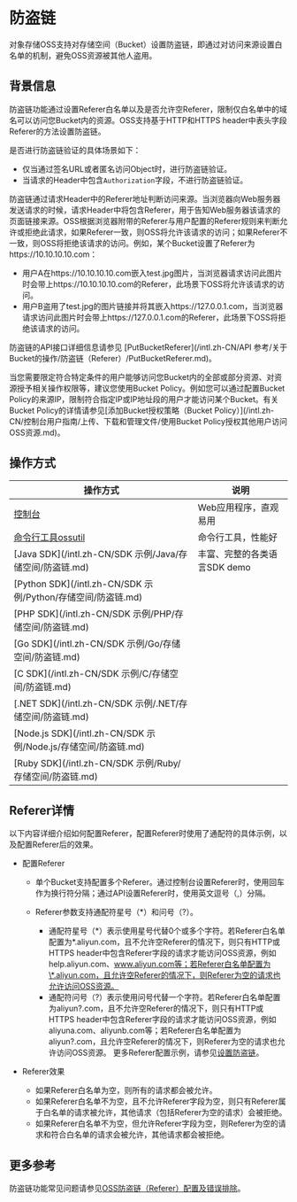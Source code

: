 # 防盗链

对象存储OSS支持对存储空间（Bucket）设置防盗链，即通过对访问来源设置白名单的机制，避免OSS资源被其他人盗用。

## 背景信息

防盗链功能通过设置Referer白名单以及是否允许空Referer，限制仅白名单中的域名可以访问您Bucket内的资源。OSS支持基于HTTP和HTTPS header中表头字段Referer的方法设置防盗链。

是否进行防盗链验证的具体场景如下：

-   仅当通过签名URL或者匿名访问Object时，进行防盗链验证。
-   当请求的Header中包含`Authorization`字段，不进行防盗链验证。

防盗链通过请求Header中的Referer地址判断访问来源。当浏览器向Web服务器发送请求的时候，请求Header中将包含Referer，用于告知Web服务器该请求的页面链接来源。OSS根据浏览器附带的Referer与用户配置的Referer规则来判断允许或拒绝此请求，如果Referer一致，则OSS将允许该请求的访问；如果Referer不一致，则OSS将拒绝该请求的访问。例如，某个Bucket设置了Referer为https://10.10.10.10.com：

-   用户A在https://10.10.10.10.com嵌入test.jpg图片，当浏览器请求访问此图片时会带上https://10.10.10.10.com的Referer，此场景下OSS将允许该请求的访问。
-   用户B盗用了test.jpg的图片链接并将其嵌入https://127.0.0.1.com，当浏览器请求访问此图片时会带上https://127.0.0.1.com的Referer，此场景下OSS将拒绝该请求的访问。

防盗链的API接口详细信息请参见 [PutBucketReferer](/intl.zh-CN/API 参考/关于Bucket的操作/防盗链（Referer）/PutBucketReferer.md)。

当您需要限定符合特定条件的用户能够访问您Bucket内的全部或部分资源、对资源授予相关操作权限等，建议您使用Bucket Policy。例如您可以通过配置Bucket Policy的来源IP，限制符合指定IP或IP地址段的用户才能访问某个Bucket。有关Bucket Policy的详情请参见[添加Bucket授权策略（Bucket Policy）](/intl.zh-CN/控制台用户指南/上传、下载和管理文件/使用Bucket Policy授权其他用户访问OSS资源.md)。

## 操作方式

|操作方式|说明|
|----|--|
|[控制台](/intl.zh-CN/控制台用户指南/存储空间管理/权限管理/设置防盗链.md)|Web应用程序，直观易用|
|[命令行工具ossutil](/intl.zh-CN/常用工具/命令行工具ossutil/常用命令/referer.md)|命令行工具，性能好|
|[Java SDK](/intl.zh-CN/SDK 示例/Java/存储空间/防盗链.md)|丰富、完整的各类语言SDK demo|
|[Python SDK](/intl.zh-CN/SDK 示例/Python/存储空间/防盗链.md)|
|[PHP SDK](/intl.zh-CN/SDK 示例/PHP/存储空间/防盗链.md)|
|[Go SDK](/intl.zh-CN/SDK 示例/Go/存储空间/防盗链.md)|
|[C SDK](/intl.zh-CN/SDK 示例/C/存储空间/防盗链.md)|
|[.NET SDK](/intl.zh-CN/SDK 示例/.NET/存储空间/防盗链.md)|
|[Node.js SDK](/intl.zh-CN/SDK 示例/Node.js/存储空间/防盗链.md)|
|[Ruby SDK](/intl.zh-CN/SDK 示例/Ruby/存储空间/防盗链.md)|

## Referer详情

以下内容详细介绍如何配置Referer，配置Referer时使用了通配符的具体示例，以及配置Referer后的效果。

-   配置Referer
    -   单个Bucket支持配置多个Referer。通过控制台设置Referer时，使用回车作为换行符分隔；通过API设置Referer时，使用英文逗号（,）分隔。
    -   Referer参数支持通配符星号（\*）和问号（?）。

        -   通配符星号（\*）表示使用星号代替0个或多个字符。若Referer白名单配置为\*.aliyun.com，且不允许空Referer的情况下，则只有HTTP或HTTPS header中包含Referer字段的请求才能访问OSS资源，例如help.aliyun.com、www.aliyun.com等；若Referer白名单配置为\*.aliyun.com，且允许空Referer的情况下，则Referer为空的请求也允许访问OSS资源。
        -   通配符问号（?）表示使用问号代替一个字符。若Referer白名单配置为aliyun?.com，且不允许空Referer的情况下，则只有HTTP或HTTPS header中包含Referer字段的请求才能访问OSS资源，例如aliyuna.com、aliyunb.com等；若Referer白名单配置为aliyun?.com，且允许空Referer的情况下，则Referer为空的请求也允许访问OSS资源。
        更多Referer配置示例，请参见[设置防盗链](/intl.zh-CN/控制台用户指南/存储空间管理/权限管理/设置防盗链.md)。

-   Referer效果
    -   如果Referer白名单为空，则所有的请求都会被允许。
    -   如果Referer白名单不为空，且不允许Referer字段为空，则只有Referer属于白名单的请求被允许，其他请求（包括Referer为空的请求）会被拒绝。
    -   如果Referer白名单不为空，但允许Referer字段为空，则Referer为空的请求和符合白名单的请求会被允许，其他请求都会被拒绝。

## 更多参考

防盗链功能常见问题请参见[OSS防盗链（Referer）配置及错误排除]()。

